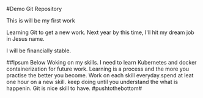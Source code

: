 #Demo Git Repository

This is will be my first work

Learning Git to get a new work. Next year by this time, I'll hit my dream job in Jesus name.

I will be financially stable.

##Ipsum Below
Woking on my skills. I need to learn Kubernetes and docker containerization for future work.
Learning is a process and the more you practise the better you become.
Work on each skill everyday.spend at leat one hour on a new skill. keep doing until you understand the what is happenin.
Git is nice skill to have. #pushtothebottom# 
